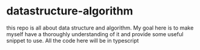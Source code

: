 # datastructure-algorithm
this repo is all about data structure and algorithm.
My goal here is to make myself have a thoroughly understanding of it and provide some useful snippet to use.
All the code here will be in typescript
